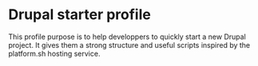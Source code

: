 # Drupal starter profile

This profile purpose is to help developpers to quickly start a new Drupal
project. It gives them a strong structure and useful scripts inspired by the
platform.sh hosting service.
